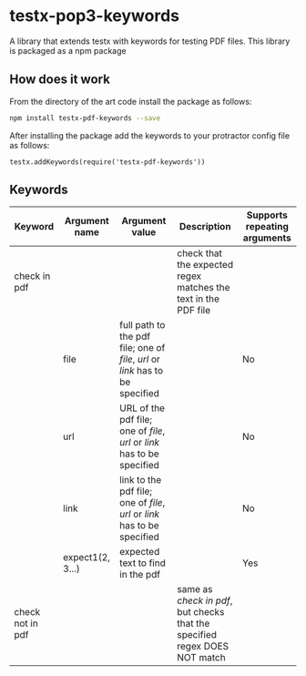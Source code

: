 testx-pop3-keywords
=====

A library that extends testx with keywords for testing PDF files. This library is packaged as a npm package

## How does it work
From the directory of the art code install the package as follows:
```sh
npm install testx-pdf-keywords --save
```

After installing the package add the keywords to your protractor config file as follows:

```
testx.addKeywords(require('testx-pdf-keywords'))
```

## Keywords

| Keyword                | Argument name | Argument value  | Description | Supports repeating arguments |
| ---------------------- | ------------- | --------------- |------------ | ---------------------------- |
| check in pdf      |               |                 | check that the expected regex matches the text in the PDF file |  |
|                        | file           | full path to the pdf file; one of *file*, *url* or *link* has to be specified || No |
|                        | url           | URL of the pdf file; one of *file*, *url* or *link* has to be specified || No |
|                        | link           | link to the pdf file; one of *file*, *url* or *link* has to be specified || No |
|                        | expect1(2, 3...) | expected text to find in the pdf || Yes |
| check not in pdf  |               |                 | same as *check in pdf*, but checks that the specified regex DOES NOT match |  |

